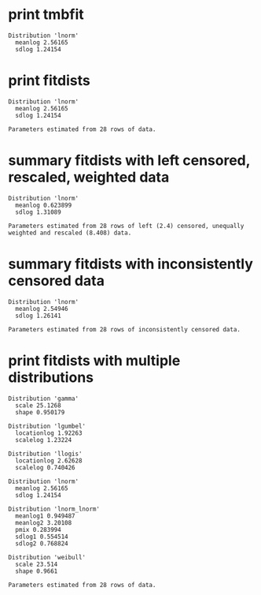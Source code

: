 # print tmbfit

    Distribution 'lnorm'
      meanlog 2.56165
      sdlog 1.24154
    

# print fitdists

    Distribution 'lnorm'
      meanlog 2.56165
      sdlog 1.24154
    
    Parameters estimated from 28 rows of data.

# summary fitdists with left censored, rescaled, weighted data

    Distribution 'lnorm'
      meanlog 0.623899
      sdlog 1.31089
    
    Parameters estimated from 28 rows of left (2.4) censored, unequally weighted and rescaled (8.408) data.

# summary fitdists with inconsistently censored data

    Distribution 'lnorm'
      meanlog 2.54946
      sdlog 1.26141
    
    Parameters estimated from 28 rows of inconsistently censored data.

# print fitdists with multiple distributions

    Distribution 'gamma'
      scale 25.1268
      shape 0.950179
    
    Distribution 'lgumbel'
      locationlog 1.92263
      scalelog 1.23224
    
    Distribution 'llogis'
      locationlog 2.62628
      scalelog 0.740426
    
    Distribution 'lnorm'
      meanlog 2.56165
      sdlog 1.24154
    
    Distribution 'lnorm_lnorm'
      meanlog1 0.949487
      meanlog2 3.20108
      pmix 0.283994
      sdlog1 0.554514
      sdlog2 0.768824
    
    Distribution 'weibull'
      scale 23.514
      shape 0.9661
    
    Parameters estimated from 28 rows of data.

